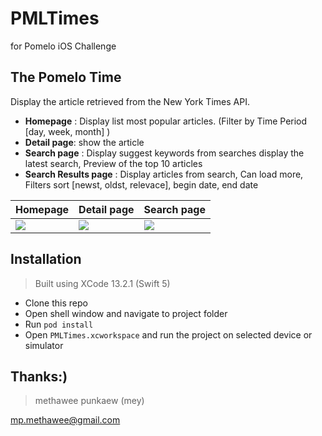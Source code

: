 # PMLTimes
for Pomelo iOS Challenge



## The Pomelo Time
Display the article retrieved from the New York Times API.
- **Homepage** : Display list most popular articles. (Filter by Time Period [day, week, month] )
- **Detail page**: show the article
- **Search page** : Display suggest keywords from searches display the latest search,  Preview of the top 10 articles
 - **Search Results page** : Display articles from search,  Can load more,  Filters sort [newst, oldst, relevace], begin date, end date




Homepage  | Detail page  | Search page
------------- | ------------- | -------------
![](https://im2.ezgif.com/tmp/ezgif-2-ce84c6634a.gif) | ![](https://im4.ezgif.com/tmp/ezgif-4-0cae96dd67.gif) | ![](https://im4.ezgif.com/tmp/ezgif-4-a5b25d8b0b.gif)


## Installation
>Built using XCode 13.2.1 (Swift 5)
- Clone this repo
- Open shell window and navigate to project folder
- Run `pod install`
- Open `PMLTimes.xcworkspace` and run the project on selected device or simulator

## Thanks:)

>methawee punkaew (mey)

mp.methawee@gmail.com
